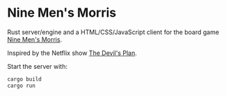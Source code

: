 # Nine Men's Morris

Rust server/engine and a HTML/CSS/JavaScript client for the board game [Nine Men's Morris](https://en.wikipedia.org/wiki/Nine_men%27s_morris).

Inspired by the Netflix show [The Devil's Plan](https://en.wikipedia.org/wiki/The_Devil%27s_Plan).

Start the server with:
```bash
cargo build
cargo run
```
